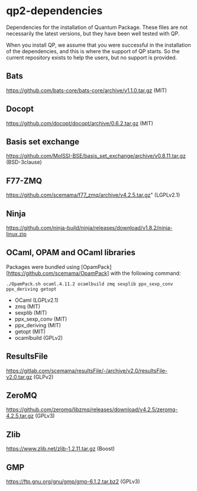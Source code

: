 # qp2-dependencies

Dependencies for the installation of Quantum Package. These files are not
necessarily the latest versions, but they have been well tested with QP.

When you install QP, we assume that you were successful in the installation of the dependencies, and this is where the support of QP starts.
So the current repository exists to help the users, but no support is provided.

## Bats
https://github.com/bats-core/bats-core/archive/v1.1.0.tar.gz
(MIT)

## Docopt
https://github.com/docopt/docopt/archive/0.6.2.tar.gz
(MIT)

## Basis set exchange
https://github.com/MolSSI-BSE/basis_set_exchange/archive/v0.8.11.tar.gz
(BSD-3clause)

## F77-ZMQ
https://github.com/scemama/f77_zmq/archive/v4.2.5.tar.gz"
(LGPLv2.1)

## Ninja
https://github.com/ninja-build/ninja/releases/download/v1.8.2/ninja-linux.zip

## OCaml, OPAM and OCaml libraries
Packages were bundled using [OpamPack][https://github.com/scemama/OpamPack] with the following command:
```
./OpamPack.sh ocaml.4.11.2 ocamlbuild zmq sexplib ppx_sexp_conv ppx_deriving getopt
```
- OCaml (LGPLv2.1)
- zmq (MIT)
- sexplib (MIT)
- ppx_sexp_conv (MIT)
- ppx_deriving (MIT)
- getopt (MIT)
- ocamlbuild (GPLv2)

## ResultsFile
https://gitlab.com/scemama/resultsFile/-/archive/v2.0/resultsFile-v2.0.tar.gz
(GLPv2)

## ZeroMQ
https://github.com/zeromq/libzmq/releases/download/v4.2.5/zeromq-4.2.5.tar.gz
(GPLv3)

## Zlib
https://www.zlib.net/zlib-1.2.11.tar.gz
(Boost)


## GMP
https://ftp.gnu.org/gnu/gmp/gmp-6.1.2.tar.bz2
(GPLv3)





